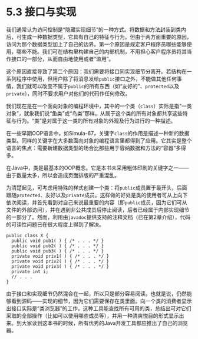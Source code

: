 # 5.3 接口与实现


我们通常认为访问控制是“隐藏实现细节”的一种方式。将数据和方法封装到类内后，可生成一种数据类型，它具有自己的特征与行为。但由于两方面重要的原因，访问为那个数据类型加上了自己的边界。第一个原因是规定客户程序员哪些能够使用，哪些不能。我们可在结构里构建自己的内部机制，不用担心客户程序员将其当作接口的一部分，从而自由地使用或者“滥用”。

这个原因直接导致了第二个原因：我们需要将接口同实现细节分离开。若结构在一系列程序中使用，但用户除了将消息发给`public`接口之外，不能做其他任何事情，我们就可以改变不属于`public`的所有东西（如“友好的”、`protected`以及`private`），同时不要求用户对他们的代码作任何修改。

我们现在是在一个面向对象的编程环境中，其中的一个类（`class`）实际是指“一类对象”，就象我们说“鱼类”或“鸟类”那样。从属于这个类的所有对象都共享这些特征与行为。“类”是对属于这一类的所有对象的外观及行为进行的一种描述。

在一些早期OOP语言中，如Simula-67，关键字`class`的作用是描述一种新的数据类型。同样的关键字在大多数面向对象的编程语言里都得到了应用。它其实是整个语言的焦点：需要新建数据类型的场合比那些用于容纳数据和方法的“容器”多得多。

在Java中，类是最基本的OOP概念。它是本书未采用粗体印刷的关键字之一——由于数量太多，所以会造成页面排版的严重混乱。

为清楚起见，可考虑用特殊的样式创建一个类：将`public`成员置于最开头，后面跟随`protected`、友好以及`private`成员。这样做的好处是类的使用者可从上向下依次阅读，并首先看到对自己来说最重要的内容（即`public`成员，因为它们可从文件的外部访问），并在遇到非公共成员后停止阅读，后者已经属于内部实现细节的一部分了。然而，利用由`javadoc`提供支持的注释文档（已在第2章介绍），代码的可读性问题已在很大程度上得到了解决。

```
public class X {
  public void pub1( ) { /* . . . */ }
  public void pub2( ) { /* . . . */ }
  public void pub3( ) { /* . . . */ }
  private void priv1( ) { /* . . . */ }
  private void priv2( ) { /* . . . */ }
  private void priv3( ) { /* . . . */ }
  private int i;
  // . . .
}
```

由于接口和实现细节仍然混合在一起，所以只是部分容易阅读。也就是说，仍然能够看到源码——实现的细节，因为它们需要保存在类里面。向一个类的消费者显示出接口实际是“类浏览器”的工作。这种工具能查找所有可用的类，总结出可对它们采取的全部操作（比如可以使用哪些成员等），并用一种清爽悦目的形式显示出来。到大家读到这本书的时候，所有优秀的Java开发工具都应推出了自己的浏览器。
